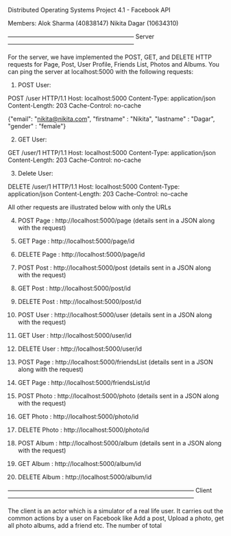 Distributed Operating Systems 
Project 4.1 - Facebook API 

Members:
Alok Sharma (40838147)
Nikita Dagar (10634310)

—————————————————————
Server
—————————————————————

For the server, we have implemented the POST, GET, and DELETE HTTP requests for Page, Post, User Profile, Friends List, Photos and Albums.
You can ping the server at localhost:5000 with the following requests:

1. POST User:

POST /user HTTP/1.1
Host: localhost:5000
Content-Type: application/json
Content-Length: 203
Cache-Control: no-cache

{"email": "nikita@nikita.com", "firstname" : "Nikita", "lastname" : "Dagar", "gender" : "female"}

2. GET User:

GET /user/1 HTTP/1.1
Host: localhost:5000
Content-Type: application/json
Content-Length: 203
Cache-Control: no-cache

3. Delete User:

DELETE /user/1 HTTP/1.1
Host: localhost:5000
Content-Type: application/json
Content-Length: 203
Cache-Control: no-cache

All other requests are illustrated below with only the URLs

4. POST Page : http://localhost:5000/page        (details sent in a JSON along with the request)
5. GET Page : http://localhost:5000/page/id
6. DELETE Page : http://localhost:5000/page/id

7. POST Post : http://localhost:5000/post        (details sent in a JSON along with the request)
8. GET Post : http://localhost:5000/post/id
9. DELETE Post : http://localhost:5000/post/id

10. POST User : http://localhost:5000/user        (details sent in a JSON along with the request)
11. GET User : http://localhost:5000/user/id
12. DELETE User : http://localhost:5000/user/id

13. POST Page : http://localhost:5000/friendsList        (details sent in a JSON along with the request)
14. GET Page : http://localhost:5000/friendsList/id

15. POST Photo : http://localhost:5000/photo        (details sent in a JSON along with the request)
16. GET Photo : http://localhost:5000/photo/id
17. DELETE Photo : http://localhost:5000/photo/id

18. POST Album : http://localhost:5000/album        (details sent in a JSON along with the request)
19. GET Album : http://localhost:5000/album/id
20. DELETE Album : http://localhost:5000/album/id


———————————————————————————————
Client
———————————————————————————————

The client is an actor which is a simulator of a real life user. It carries out the common actions by a user on Facebook like Add a post, Upload a photo, get all photo albums, add a friend etc. The number of total 



